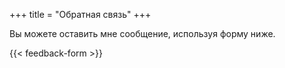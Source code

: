 +++
title = "Обратная связь"
+++

Вы можете оставить мне сообщение, используя форму ниже.

{{< feedback-form >}}
